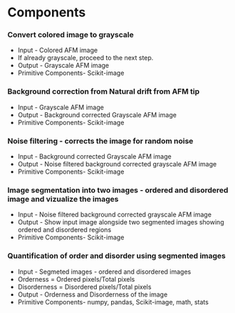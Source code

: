 # Components 

### Convert colored image to grayscale

* Input - Colored AFM image
* If already grayscale, proceed to the next step.
* Output - Grayscale AFM image
* Primitive Components- Scikit-image 

### Background correction from Natural drift from AFM tip

* Input - Grayscale AFM image
* Output - Background corrected Grayscale AFM image
* Primitive Components- Scikit-image

### Noise filtering - corrects the image for random noise

* Input - Background corrected Grayscale AFM image
* Output - Noise filtered background corrected grayscale AFM image
* Primitive Components- Scikit-image

### Image segmentation into two images - ordered and disordered image and vizualize the images

* Input - Noise filtered background corrected grayscale AFM image
* Output - Show input image alongside two segmented images showing ordered and disordered regions
* Primitive Components- Scikit-image

### Quantification of order and disorder using segmented images

* Input - Segmeted images - ordered and disordered images
* Orderness = Ordered pixels/Total pixels
* Disorderness = Disordered pixels/Total pixels
* Output - Orderness and Disorderness of the image 
* Primitive Components- numpy, pandas, Scikit-image, math, stats
